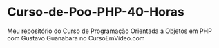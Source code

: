 # Curso-de-Poo-PHP-40-Horas
 Meu repositório do Curso de Programação Orientada a Objetos em PHP com Gustavo Guanabara no CursoEmVídeo.com
